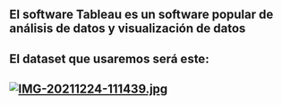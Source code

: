 ## El software Tableau es un software popular de análisis de datos y visualización de datos
## El dataset que usaremos será este:
## [![IMG-20211224-111439.jpg](https://i.postimg.cc/6qG1879P/IMG-20211224-111439.jpg)](https://postimg.cc/9wCBSQwP)
